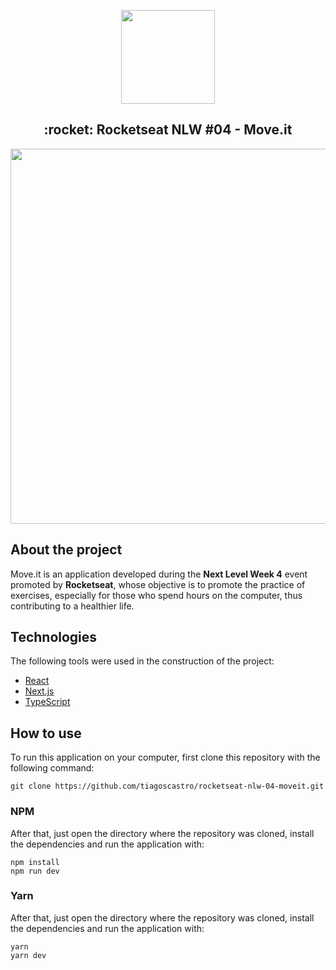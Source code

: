 <p align="center">
  <img src="../assets/favicon.svg" width="150" height="150">
</p>

<h2 align="center">:rocket: Rocketseat NLW #04 - Move.it</h2>

<p align="center">
  <img src="../assets/Home.svg" width="600" />
</p>

## About the project
Move.it is an application developed during the **Next Level Week 4** event promoted by **Rocketseat**, whose objective is to promote the practice of exercises, especially for those who spend hours on the computer, thus contributing to a healthier life.

## Technologies
The following tools were used in the construction of the project:

- [React](https://pt-br.reactjs.org/)
- [Next.js](https://nextjs.org/)
- [TypeScript](https://www.typescriptlang.org/)

## How to use
To run this application on your computer, first clone this repository with the following command:
```
git clone https://github.com/tiagoscastro/rocketseat-nlw-04-moveit.git
```
### NPM
After that, just open the directory where the repository was cloned, install the dependencies and run the application with:
```
npm install
npm run dev
```

### Yarn
After that, just open the directory where the repository was cloned, install the dependencies and run the application with:
```
yarn
yarn dev
```
